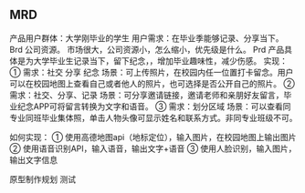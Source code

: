 ## MRD
产品用户群体：大学刚毕业的学生
用户需求：在毕业季能够记录、分享当下。
Brd
公司资源。
市场很大，公司资源小，怎么缩小，优先级是什么。
Prd
产品具体是为大学毕业生记录当下，留下纪念，，增加毕业趣味性，减少伤感。
实现：
①
需求：社交 分享 纪念
场景：可上传照片，在校园内任一位置打卡留念。用户可以在校园地图上查看自己或者他人的照片，也可选择是否公开自己的照片。
②
需求：社交、分享、记录
场景：可分享邀请链接，邀请老师和亲朋好友留言，毕业纪念APP可将留言转换为文字和语音。
③
需求：划分区域
场景：可以查看同专业同班毕业集体照，单击人物头像可显示姓名和联系方式。非同专业班级不可。

如何实现：
①
使用高德地图api（地标定位），输入图片，在校园地图上输出图片
②
使用语音识别API，输入语音，输出文字+语音
③
使用人脸识别，输入图片，输出文字信息


原型制作规划
测试
